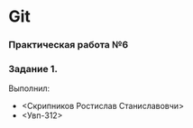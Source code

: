 # Git
### Практическая работа №6
### Задание 1.
Выполнил:
* <Скрипников Ростислав Станиславовчи>
* <Увп-312>

